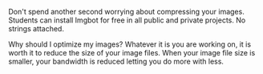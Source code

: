 Don't spend another second worrying about compressing your images. Students can install Imgbot for free in all public and private projects. No strings attached.

Why should I optimize my images?
Whatever it is you are working on, it is worth it to reduce the size of your image files. When your image file size is smaller, your bandwidth is reduced letting you do more with less.

